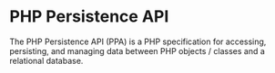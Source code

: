 # PHP Persistence API

The PHP Persistence API (PPA) is a PHP specification for accessing, persisting, and managing data between PHP objects / classes and a relational database.
